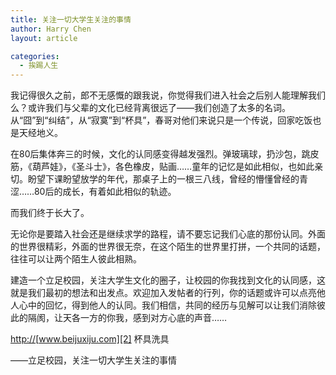 ```yaml
---
title: 关注一切大学生关注的事情
author: Harry Chen
layout: article

categories:
  - 挨踢人生
---
```


  我记得很久之前，郎不无感慨的跟我说，你觉得我们进入社会之后别人能理解我们么？或许我们与父辈的文化已经背离很远了——我们创造了太多的名词。从“囧”到“纠结”，从“寂寞”到“杯具”，春哥对他们来说只是一个传说，回家吃饭也是天经地义。

  在80后集体奔三的时候，文化的认同感变得越发强烈。弹玻璃球，扔沙包，跳皮筋，《葫芦娃》，《圣斗士》，各色橡皮，贴画……童年的记忆是如此相似，也如此亲切。盼望下课盼望放学的年代，那桌子上的一根三八线，曾经的懵懂曾经的青涩……80后的成长，有着如此相似的轨迹。

  而我们终于长大了。

  无论你是要踏入社会还是继续求学的路程，请不要忘记我们心底的那份认同。外面的世界很精彩，外面的世界很无奈，在这个陌生的世界里打拼，一个共同的话题，往往可以让两个陌生人彼此相熟。

  建造一个立足校园，关注大学生文化的圈子，让校园的你我找到文化的认同感，这就是我们最初的想法和出发点。欢迎加入发帖者的行列，你的话题或许可以点亮他人心中的回忆，得到他人的认同。我们相信，共同的经历与见解可以让我们消除彼此的隔阂，让天各一方的你我，感到对方心底的声音……

  [http://][1][www.beijuxiju.com][2] 杯具洗具

  ——立足校园，关注一切大学生关注的事情

[1]: http://www.tigerhoo.com/
[2]: http://www.beijuxiju.com

